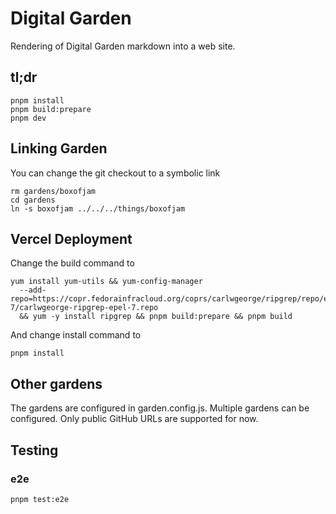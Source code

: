 # Digital Garden

Rendering of Digital Garden markdown into a web site.

## tl;dr

    pnpm install
    pnpm build:prepare
    pnpm dev

## Linking Garden

You can change the git checkout to a symbolic link

    rm gardens/boxofjam
    cd gardens
    ln -s boxofjam ../../../things/boxofjam

## Vercel Deployment

Change the build command to

    yum install yum-utils && yum-config-manager
      --add-repo=https://copr.fedorainfracloud.org/coprs/carlwgeorge/ripgrep/repo/epel-7/carlwgeorge-ripgrep-epel-7.repo
      && yum -y install ripgrep && pnpm build:prepare && pnpm build

And change install command to

    pnpm install

## Other gardens

The gardens are configured in garden.config.js. Multiple gardens can be
configured. Only public GitHub URLs are supported for now.

## Testing

### e2e

    pnpm test:e2e
